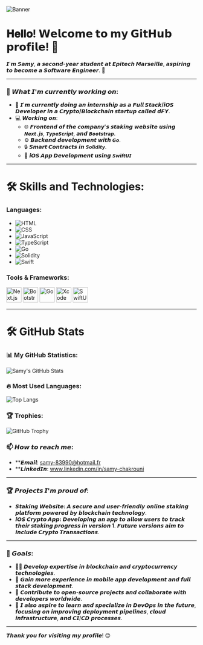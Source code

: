 ![Banner](https://i.ibb.co/1ddm8Fv/samy-chakrouni.png)

# 𝐇𝐞𝐥𝐥𝐨! 𝗪𝗲𝗹𝗰𝗼𝗺𝗲 𝘁𝗼 𝗺𝘆 𝗚𝗶𝘁𝗛𝘂𝗯 𝗽𝗿𝗼𝗳𝗶𝗹𝗲! 👋
𝙄'𝙢 𝙎𝙖𝙢𝙮, 𝙖 𝙨𝙚𝙘𝙤𝙣𝙙-𝙮𝙚𝙖𝙧 𝙨𝙩𝙪𝙙𝙚𝙣𝙩 𝙖𝙩 **𝙀𝙥𝙞𝙩𝙚𝙘𝙝 𝙈𝙖𝙧𝙨𝙚𝙞𝙡𝙡𝙚**, 𝙖𝙨𝙥𝙞𝙧𝙞𝙣𝙜 𝙩𝙤 𝙗𝙚𝙘𝙤𝙢𝙚 𝙖 𝙎𝙤𝙛𝙩𝙬𝙖𝙧𝙚 𝙀𝙣𝙜𝙞𝙣𝙚𝙚𝙧. 🚀

---

### 🌱 𝙒𝙝𝙖𝙩 𝙄'𝙢 𝙘𝙪𝙧𝙧𝙚𝙣𝙩𝙡𝙮 𝙬𝙤𝙧𝙠𝙞𝙣𝙜 𝙤𝙣:
- 🔭 𝙄'𝙢 𝙘𝙪𝙧𝙧𝙚𝙣𝙩𝙡𝙮 𝙙𝙤𝙞𝙣𝙜 𝙖𝙣 𝙞𝙣𝙩𝙚𝙧𝙣𝙨𝙝𝙞𝙥 𝙖𝙨 𝙖 **𝙁𝙪𝙡𝙡 𝙎𝙩𝙖𝙘𝙠/𝙞𝙊𝙎 𝘿𝙚𝙫𝙚𝙡𝙤𝙥𝙚𝙧** 𝙞𝙣 𝙖 **𝘾𝙧𝙮𝙥𝙩𝙤/𝘽𝙡𝙤𝙘𝙠𝙘𝙝𝙖𝙞𝙣 𝙨𝙩𝙖𝙧𝙩𝙪𝙥** 𝙘𝙖𝙡𝙡𝙚𝙙 **𝙙𝙁𝙔**.
- 💻 𝙒𝙤𝙧𝙠𝙞𝙣𝙜 𝙤𝙣:
  - 🌐 **𝙁𝙧𝙤𝙣𝙩𝙚𝙣𝙙** 𝙤𝙛 𝙩𝙝𝙚 𝙘𝙤𝙢𝙥𝙖𝙣𝙮'𝙨 𝙨𝙩𝙖𝙠𝙞𝙣𝙜 𝙬𝙚𝙗𝙨𝙞𝙩𝙚 𝙪𝙨𝙞𝙣𝙜 `𝙉𝙚𝙭𝙩.𝙟𝙨`, `𝙏𝙮𝙥𝙚𝙎𝙘𝙧𝙞𝙥𝙩`, 𝙖𝙣𝙙 `𝘽𝙤𝙤𝙩𝙨𝙩𝙧𝙖𝙥`.
  - ⚙️ **𝘽𝙖𝙘𝙠𝙚𝙣𝙙** 𝙙𝙚𝙫𝙚𝙡𝙤𝙥𝙢𝙚𝙣𝙩 𝙬𝙞𝙩𝙝 `𝙂𝙤`.
  - 🔒 **𝙎𝙢𝙖𝙧𝙩 𝘾𝙤𝙣𝙩𝙧𝙖𝙘𝙩𝙨** 𝙞𝙣 `𝙎𝙤𝙡𝙞𝙙𝙞𝙩𝙮`.
  - 📱 **𝙞𝙊𝙎 𝘼𝙥𝙥 𝘿𝙚𝙫𝙚𝙡𝙤𝙥𝙢𝙚𝙣𝙩** 𝙪𝙨𝙞𝙣𝙜 `𝙎𝙬𝙞𝙛𝙩𝙐𝙄`

---

# 🛠️ Skills and Technologies:

### Languages:
- ![HTML](https://img.shields.io/badge/-HTML5-E34F26?logo=html5&logoColor=white&style=flat)
- ![CSS](https://img.shields.io/badge/-CSS3-1572B6?logo=css3&logoColor=white&style=flat)
- ![JavaScript](https://img.shields.io/badge/-JavaScript-F7DF1E?logo=javascript&logoColor=black&style=flat)
- ![TypeScript](https://img.shields.io/badge/-TypeScript-007ACC?logo=typescript&logoColor=white&style=flat)
- ![Go](https://img.shields.io/badge/-Go-00ADD8?logo=go&logoColor=white&style=flat)
- ![Solidity](https://img.shields.io/badge/-Solidity-363636?logo=solidity&logoColor=white&style=flat)
- ![Swift](https://img.shields.io/badge/-Swift-FA7343?logo=swift&logoColor=white&style=flat)

### Tools & Frameworks:
<p>
  <img src="https://cdn.jsdelivr.net/gh/devicons/devicon/icons/nextjs/nextjs-original.svg" width="40" height="40" alt="Next.js" />
  <img src="https://cdn.jsdelivr.net/gh/devicons/devicon/icons/bootstrap/bootstrap-original.svg" width="40" height="40" alt="Bootstrap" />
  <img src="https://cdn.jsdelivr.net/gh/devicons/devicon/icons/go/go-original.svg" width="40" height="40" alt="Go" />
  <img src="https://cdn.jsdelivr.net/gh/devicons/devicon/icons/xcode/xcode-original.svg" width="40" height="40" alt="Xcode" />
  <img src="https://cdn.jsdelivr.net/gh/devicons/devicon/icons/swift/swift-original.svg" width="40" height="40" alt="SwiftUI" />
</p>

---
# 🛠️ GitHub Stats

### 📊 My GitHub Statistics:
![Samy's GitHub Stats](https://github-readme-stats.vercel.app/api?username=Samy83990&show_icons=true&theme=radical)

### 🔥 Most Used Languages:
![Top Langs](https://github-readme-stats.vercel.app/api/top-langs/?username=Samy83990&layout=compact&theme=radical)

### 🏆 Trophies:
![GitHub Trophy](https://github-profile-trophy.vercel.app/?username=Samy83990&theme=radical)

### 📫 𝙃𝙤𝙬 𝙩𝙤 𝙧𝙚𝙖𝙘𝙝 𝙢𝙚:
- **𝙀𝙢𝙖𝙞𝙡: samy-83990@hotmail.fr
- **𝙇𝙞𝙣𝙠𝙚𝙙𝙄𝙣: www.linkedin.com/in/samy-chakrouni

---

### 🏆 𝙋𝙧𝙤𝙟𝙚𝙘𝙩𝙨 𝙄'𝙢 𝙥𝙧𝙤𝙪𝙙 𝙤𝙛:
- **𝙎𝙩𝙖𝙠𝙞𝙣𝙜 𝙒𝙚𝙗𝙨𝙞𝙩𝙚:** 𝘼 𝙨𝙚𝙘𝙪𝙧𝙚 𝙖𝙣𝙙 𝙪𝙨𝙚𝙧-𝙛𝙧𝙞𝙚𝙣𝙙𝙡𝙮 𝙤𝙣𝙡𝙞𝙣𝙚 𝙨𝙩𝙖𝙠𝙞𝙣𝙜 𝙥𝙡𝙖𝙩𝙛𝙤𝙧𝙢 𝙥𝙤𝙬𝙚𝙧𝙚𝙙 𝙗𝙮 𝙗𝙡𝙤𝙘𝙠𝙘𝙝𝙖𝙞𝙣 𝙩𝙚𝙘𝙝𝙣𝙤𝙡𝙤𝙜𝙮.
- **𝙞𝙊𝙎 𝘾𝙧𝙮𝙥𝙩𝙤 𝘼𝙥𝙥:** 𝘿𝙚𝙫𝙚𝙡𝙤𝙥𝙞𝙣𝙜 𝙖𝙣 𝙖𝙥𝙥 𝙩𝙤 𝙖𝙡𝙡𝙤𝙬 𝙪𝙨𝙚𝙧𝙨 𝙩𝙤 **𝙩𝙧𝙖𝙘𝙠 𝙩𝙝𝙚𝙞𝙧 𝙨𝙩𝙖𝙠𝙞𝙣𝙜 𝙥𝙧𝙤𝙜𝙧𝙚𝙨𝙨 𝙞𝙣 𝙫𝙚𝙧𝙨𝙞𝙤𝙣 1**. 𝙁𝙪𝙩𝙪𝙧𝙚 𝙫𝙚𝙧𝙨𝙞𝙤𝙣𝙨 𝙖𝙞𝙢 𝙩𝙤 𝙞𝙣𝙘𝙡𝙪𝙙𝙚 **𝘾𝙧𝙮𝙥𝙩𝙤 𝙏𝙧𝙖𝙣𝙨𝙖𝙘𝙩𝙞𝙤𝙣𝙨**.

---

### 🚀 𝙂𝙤𝙖𝙡𝙨:
- 🧑‍🎓 𝘿𝙚𝙫𝙚𝙡𝙤𝙥 𝙚𝙭𝙥𝙚𝙧𝙩𝙞𝙨𝙚 𝙞𝙣 𝙗𝙡𝙤𝙘𝙠𝙘𝙝𝙖𝙞𝙣 𝙖𝙣𝙙 𝙘𝙧𝙮𝙥𝙩𝙤𝙘𝙪𝙧𝙧𝙚𝙣𝙘𝙮 𝙩𝙚𝙘𝙝𝙣𝙤𝙡𝙤𝙜𝙞𝙚𝙨.
- 💼 𝙂𝙖𝙞𝙣 𝙢𝙤𝙧𝙚 𝙚𝙭𝙥𝙚𝙧𝙞𝙚𝙣𝙘𝙚 𝙞𝙣 𝙢𝙤𝙗𝙞𝙡𝙚 𝙖𝙥𝙥 𝙙𝙚𝙫𝙚𝙡𝙤𝙥𝙢𝙚𝙣𝙩 𝙖𝙣𝙙 𝙛𝙪𝙡𝙡 𝙨𝙩𝙖𝙘𝙠 𝙙𝙚𝙫𝙚𝙡𝙤𝙥𝙢𝙚𝙣𝙩.
- 🌟 𝘾𝙤𝙣𝙩𝙧𝙞𝙗𝙪𝙩𝙚 𝙩𝙤 𝙤𝙥𝙚𝙣-𝙨𝙤𝙪𝙧𝙘𝙚 𝙥𝙧𝙤𝙟𝙚𝙘𝙩𝙨 𝙖𝙣𝙙 𝙘𝙤𝙡𝙡𝙖𝙗𝙤𝙧𝙖𝙩𝙚 𝙬𝙞𝙩𝙝 𝙙𝙚𝙫𝙚𝙡𝙤𝙥𝙚𝙧𝙨 𝙬𝙤𝙧𝙡𝙙𝙬𝙞𝙙𝙚.
- 🚀 𝙄 𝙖𝙡𝙨𝙤 𝙖𝙨𝙥𝙞𝙧𝙚 𝙩𝙤 𝙡𝙚𝙖𝙧𝙣 𝙖𝙣𝙙 𝙨𝙥𝙚𝙘𝙞𝙖𝙡𝙞𝙯𝙚 𝙞𝙣 𝘿𝙚𝙫𝙊𝙥𝙨 𝙞𝙣 𝙩𝙝𝙚 𝙛𝙪𝙩𝙪𝙧𝙚, 𝙛𝙤𝙘𝙪𝙨𝙞𝙣𝙜 𝙤𝙣 𝙞𝙢𝙥𝙧𝙤𝙫𝙞𝙣𝙜 𝙙𝙚𝙥𝙡𝙤𝙮𝙢𝙚𝙣𝙩 𝙥𝙞𝙥𝙚𝙡𝙞𝙣𝙚𝙨, 𝙘𝙡𝙤𝙪𝙙 𝙞𝙣𝙛𝙧𝙖𝙨𝙩𝙧𝙪𝙘𝙩𝙪𝙧𝙚, 𝙖𝙣𝙙 𝘾𝙄/𝘾𝘿 𝙥𝙧𝙤𝙘𝙚𝙨𝙨𝙚𝙨.

---

𝙏𝙝𝙖𝙣𝙠 𝙮𝙤𝙪 𝙛𝙤𝙧 𝙫𝙞𝙨𝙞𝙩𝙞𝙣𝙜 𝙢𝙮 𝙥𝙧𝙤𝙛𝙞𝙡𝙚! 😊
